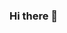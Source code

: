 ### Hi there 👋

<!--
**saadjavaidalvi/saadjavaidalvi** is a ✨ _special_ ✨ repository because its `README.md` (this file) appears on your GitHub profile.

Here are some ideas to get you started:

- 🔭 I’m currently working on WILD.AI
- 🌱 I’m currently learning Chess
- 👯 I’m looking to collaborate on any interesting flutter project
- 💬 Ask me about anything
- 📫 How to reach me: saadjavaidalvi@gmail.com
- 😄 Pronouns: he/him
- ⚡ Fun fact: If i am not responding certainly i am playing Table Tennis.
-->
